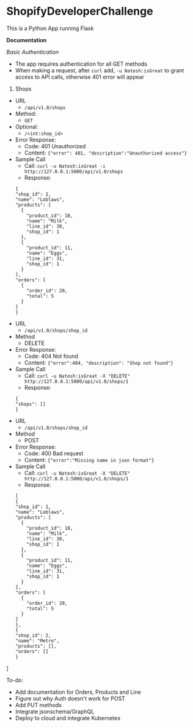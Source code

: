 # ShopifyDeveloperChallenge

This is a Python App running Flask

**Documentation**

*Basic Authentication*
* The app requires authentication for all GET methods
* When making a request, after `curl` add, `-u Natesh:isGreat` to grant access to API calls, otherwise 401 error will appear

1. Shops
* URL
  * `/api/v1.0/shops`
* Method:
	* `GET`
* Optional:
	* `/<int:shop_id>`
* Error Response:
	* Code: 401 Unauthorized
	* Content: `{"error": 401, "description":"Unauthorized access"}`
* Sample Call
	* Call: `curl -u Natesh:isGreat -i http://127.0.0.1:5000/api/v1.0/shops`
	* Response: 
	```
  {
    "shop_id": 1,
    "name": "Loblaws",
    "products": [
      {
        "product_id": 10,
        "name": "Milk",
        "line_id": 30,
        "shop_id": 1
      },
      {
        "product_id": 11,
        "name": "Eggs",
        "line_id": 31,
        "shop_id": 1
      }
    ],
    "orders": [
      {
        "order_id": 20,
        "total": 5
      }
    ]
  }
* URL
  * `/api/v1.0/shops/shop_id`
* Method
	* DELETE
* Error Response:
	* Code: 404 Not found
	* Content: `{"error":404, "description": "Shop not found"}`
* Sample Call
	* Call: `curl -u Natesh:isGreat -X "DELETE" http://127.0.0.1:5000/api/v1.0/shops/1`
	* Response: 
	```
	{
	"shops": []
	}
* URL
  * `/api/v1.0/shops/shop_id`
* Method
	* POST
* Error Response:
	* Code: 400 Bad request
	* Content: `{"error":"Missing name in json format"}`
* Sample Call
	* Call: `curl -u Natesh:isGreat -X "DELETE" http://127.0.0.1:5000/api/v1.0/shops/1`
	* Response: 
	```
	[
	{
    "shop_id": 1,
    "name": "Loblaws",
    "products": [
      {
        "product_id": 10,
        "name": "Milk",
        "line_id": 30,
        "shop_id": 1
      },
      {
        "product_id": 11,
        "name": "Eggs",
        "line_id": 31,
        "shop_id": 1
      }
    ],
    "orders": [
      {
        "order_id": 20,
        "total": 5
      }
    ]
  },
	{
	"shop_id": 2,
	"name": "Metro",
	"products": [],
	"orders": []
	}
]

To-do:
* Add documentation for Orders, Products and Line
* Figure out why Auth doesn't work for POST
* Add PUT methods
* Integrate jsonschema/GraphQL
* Deploy to cloud and integrate Kubernetes 

